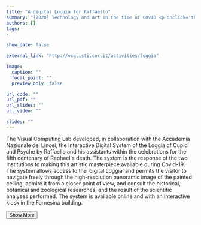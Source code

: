 ```yaml
---
title: "A digital Loggia for Raffaello"
summary: "[2020] Technology and Art in the time of COVID <p onclick='this.style.display=\"block\"; event.preventDefault();' style='overflow: hidden; display: -webkit-box; -webkit-line-clamp: 3; -webkit-box-orient: vertical;'>The Visual Computing Lab developed, in collaboration with the Accademia Nazionale dei Lincei, the Interactive Digital System of the Loggia of Cupid and Psyche by Raffaello and his assistants within the celebrations for the fifth centenary of Raphael's death. The system is the response of the two Institutions to making this artistic masterpiece available during Covid-19. The system allows access to the ‘digital Loggia’ and permits the visitor to navigate freely through the high-resolution panoramic image of the painted ceiling, admire it from a closer point of view, and consult the historical, botanical and zoological researches, and the result of the scientific analyses performed. The system is available online and with an interactive kiosk in the Farnesina building.</p>"
authors: []
tags: 
- 

show_date: false

external_link: "http://vcg.isti.cnr.it/activities/loggia"

image:
  caption: ""
  focal_point: ""
  preview_only: false

url_code: ""
url_pdf: ""
url_slides: ""
url_video: ""

slides: ""
---
```

<p>The Visual Computing Lab developed, in collaboration with the Accademia Nazionale dei Lincei, the Interactive Digital System of the Loggia of Cupid and Psyche by Raffaello and his assistants within the celebrations for the fifth centenary of Raphael's death. The system is the response of the two Institutions to making this artistic masterpiece available during Covid-19. The system allows access to the ‘digital Loggia’ and permits the visitor to navigate freely through the high-resolution panoramic image of the painted ceiling, admire it from a closer point of view, and consult the historical, botanical and zoological researches, and the result of the scientific analyses performed. The system is available online and with an interactive kiosk in the Farnesina building.</p>
<button onclick="console.log('a')">Show More</button>
